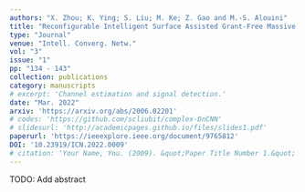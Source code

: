 ```yaml
---
authors: "X. Zhou; K. Ying; S. Liu; M. Ke; Z. Gao and M.-S. Alouini"
title: "Reconfigurable Intelligent Surface Assisted Grant-Free Massive Access"
type: "Journal"
venue: "Intell. Converg. Netw."
vol: "3"
issue: "1"
pp: "134 - 143"
collection: publications
category: manuscripts
# excerpt: 'Channel estimation and signal detection.'
date: "Mar. 2022"
arxiv: 'https://arxiv.org/abs/2006.02201'
# codes: 'https://github.com/scliubit/complex-DnCNN'
# slidesurl: 'http://academicpages.github.io/files/slides1.pdf'
paperurl: 'https://ieeexplore.ieee.org/document/9765812'
DOI: '10.23919/ICN.2022.0009'
# citation: 'Your Name, You. (2009). &quot;Paper Title Number 1.&quot; <i>Journal 1</i>. 1(1).'
---
```


TODO: Add abstract